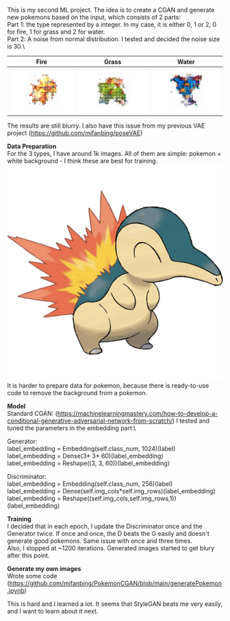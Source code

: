 This is my second ML project. The idea is to create a CGAN and generate new pokemons based on the input, which consists of 2 parts:\
Part 1: the type represented by a integer. In my case, it is either 0, 1 or 2, 0 for fire, 1 for grass and 2 for water.\
Part 2: A noise from normal distribution. I tested and decided the noise size is 30.\

Fire         |  Grass |   Water
:-------------------------:|:-------------------------:|:-------------------------:
![](https://github.com/mifanbing/PokemonCGAN/blob/main/generateResult/result_0.png) | ![](https://github.com/mifanbing/PokemonCGAN/blob/main/generateResult/result_1.png) | ![](https://github.com/mifanbing/PokemonCGAN/blob/main/generateResult/result_2.png) 

The results are still blurry. I also have this issue from my previous VAE project (https://github.com/mifanbing/poseVAE)

**Data Preparation**\
For the 3 types, I have around 1k images. All of them are simple: pokemon + white background - I think these are best for training.
![](https://github.com/mifanbing/PokemonCGAN/blob/main/0new.jpg)
It is harder to prepare data for pokemon, because there is ready-to-use code to remove the background from a pokemon.

**Model**\
Standard CGAN: (https://machinelearningmastery.com/how-to-develop-a-conditional-generative-adversarial-network-from-scratch/) I tested and tuned the parameters in the embedding part:\

Generator: \
label_embedding = Embedding(self.class_num, 1024)(label) \
label_embedding = Dense(3* 3* 60)(label_embedding) \
label_embedding = Reshape((3, 3, 60))(label_embedding)

Discriminator: \
label_embedding = Embedding(self.class_num, 256)(label) \
label_embedding = Dense(self.img_cols*self.img_rows)(label_embedding) \
label_embedding = Reshape((self.img_cols,self.img_rows,1))(label_embedding)

**Training**\
I decided that in each epoch, I update the Discriminator once and the Generator twice. If once and once, the D beats the G easily and doesn't generate good pokemons. Same issue with once and three times.\
Also, I stopped at ~1200 iterations. Generated images started to get blury after this point.

**Generate my own images**\
Wrote some code (https://github.com/mifanbing/PokemonCGAN/blob/main/generatePokemon.ipynb)

This is hard and I learned a lot. It seems that StyleGAN beats me very easily, and I want to learn about it next.
